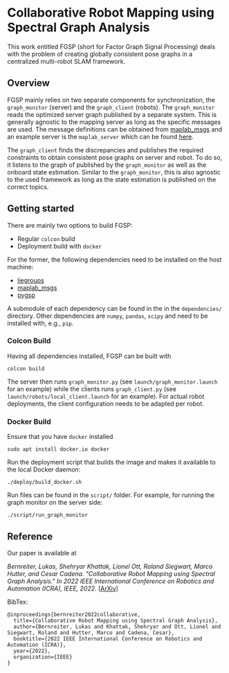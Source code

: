 # Collaborative Robot Mapping using Spectral Graph Analysis

This work entitled FGSP (short for Factor Graph Signal Processing) deals with the problem of creating globally consistent pose graphs in a centralized multi-robot SLAM framework.

## Overview

FGSP mainly relies on two separate components for synchronization, the `graph_monitor` (server) and the `graph_client` (robots).
The `graph_monitor` reads the optimized server graph published by a separate system.
This is generally agnostic to the mapping server as long as the specific messages
are used.
The message definitions can be obtained from [maplab_msgs](https://github.com/ethz-asl/maplab_msgs) and an example server is the `maplab_server` which can be found [here](https://github.com/ethz-asl/maplab/tree/develop).

The `graph_client` finds the discrepancies and publishes the required constraints to obtain consistent pose graphs on server and robot.
To do so, it listens to the graph of published by the `graph_monitor` as well as the onboard state estimation.
Similar to the `graph_monitor`, this is also agnostic to the used framework as long as the state estimation is published on the correct topics.

## Getting started

There are mainly two options to build FGSP:
 * Regular `colcon` build
 * Deployment build with `docker`


 For the former, the following dependencies need to be installed on the host machine:
  * [liegroups](https://github.com/utiasSTARS/liegroups)
  * [maplab_msgs](https://github.com/ethz-asl/maplab_msgs)
  * [pygsp](https://github.com/epfl-lts2/pygsp)

A submodule of each dependency can be found in the in the `dependencies/` directory.
Other dependencies are `numpy`, `pandas`, `scipy` and need to be installed with, e.g., `pip`.

### Colcon Build
Having all dependencies installed, FGSP can be built with
```
colcon build
```

The server then runs `graph_monitor.py` (see `launch/graph_monitor.launch` for an example) while the clients runs `graph_client.py` (see `launch/robots/local_client.launch` for an example).
For actual robot deployments, the client configuration needs to be adapted per robot.

### Docker Build

Ensure that you have `docker` installed
```
sudo apt install docker.io docker

```

Run the deployment script that builds the image and makes it available to the local Docker daemon:
```
./deploy/build_docker.sh
```

Run files can be found in the `script/` folder.
For example, for running the graph monitor on the server side:
```
./script/run_graph_monitor
```

## Reference

Our paper is available at

*Bernreiter, Lukas, Shehryar Khattak, Lionel Ott, Roland Siegwart, Marco Hutter, and Cesar Cadena. "Collaborative Robot Mapping using Spectral Graph Analysis." In 2022 IEEE International Conference on Robotics and Automation (ICRA), IEEE, 2022.* [[ArXiv](https://arxiv.org/abs/2203.00308)]


BibTex:
```
@inproceedings{bernreiter2022collaborative,
  title={Collaborative Robot Mapping using Spectral Graph Analysis},
  author={Bernreiter, Lukas and Khattak, Shehryar and Ott, Lionel and Siegwart, Roland and Hutter, Marco and Cadena, Cesar},
  booktitle={2022 IEEE International Conference on Robotics and Automation (ICRA)},
  year={2022},
  organization={IEEE}
}
```

